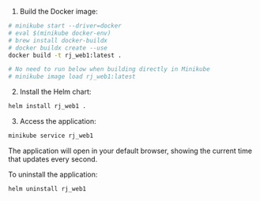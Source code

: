 1. Build the Docker image:
```bash
# minikube start --driver=docker
# eval $(minikube docker-env)
# brew install docker-buildx
# docker buildx create --use
docker build -t rj_web1:latest .

# No need to run below when building directly in Minikube
# minikube image load rj_web1:latest
```

2. Install the Helm chart:
```bash
helm install rj_web1 .
```

3. Access the application:
```bash
minikube service rj_web1
```
The application will open in your default browser, showing the current time that updates every second.

To uninstall the application:
```bash
helm uninstall rj_web1
```
